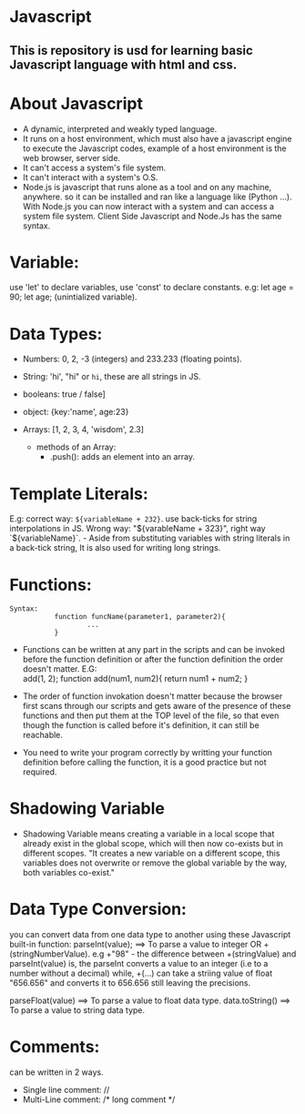 # Javascript
## This is repository is usd for learning basic Javascript language with html and css.

# About Javascript
- A dynamic, interpreted and weakly typed language.
- It runs on a host environment, which must also have a javascript engine to execute the Javascript codes, example of a host environment is the web browser, server side.
- It can't access a system's file system.
- It can't interact with a system's O.S.
- Node.js is javascript that runs alone as a tool and on any machine, anywhere. so it can be installed and ran like a language like (Python ...). With Node.js you can now interact with a system and can access a system file system. Client Side Javascript and Node.Js has the same syntax.

# Variable:
use 'let' to declare variables, use 'const' to declare constants.
e.g: let age = 90;
     let age; (unintialized variable).

# Data Types:
- Numbers: 0, 2, -3 (integers) and  233.233 (floating points).
- String: 'hi', "hi" or `hi`, these are all strings in JS.
- booleans: true / false]
- object: {key:'name', age:23}

- Arrays: [1, 2, 3, 4, 'wisdom', 2.3]
    * methods of an Array:
      - .push(): adds an element into an array.

# Template Literals:
E.g: correct way: `${variableName + 232}`.  use back-ticks for string interpolations in JS. 
       Wrong way: "${varableName + 323}", right way `${variableName}`.
    - Aside from substituting variables with string literals in a back-tick string, It is also used for writing long strings.


# Functions:
    Syntax: 
               function funcName(parameter1, parameter2){
                       ...      
               }
  - Functions can be written at any part in the scripts and can be invoked before the function definition or after the function definition the order doesn't matter.
  E.G:      
               add(1, 2); 
                function add(num1, num2){
                   return num1 + num2;
               }

- The order of function invokation doesn't matter because the browser first scans through our scripts and gets aware of the presence of these functions and then put them at the TOP level of the file, so that even though the function is called before it's definition, it can still be reachable.
- You need to write your program correctly by writting your function definition before calling the  function, it is a good practice but not required.


# Shadowing Variable
- Shadowing Variable means creating a variable in a local scope that  already exist in the global scope, which will then now co-exists but in different scopes.
      "It creates a new variable on a different scope, this variables does not overwrite or remove the global variable by the way, both variables co-exist."


# Data Type Conversion:
you can convert data from one data type to another using these Javascript built-in function:
parseInt(value); ==> To parse a value to integer OR +(stringNumberValue). e.g +"98"
    - the difference between +(stringValue) and parseInt(value) is, the parseInt converts a value to an integer (i.e to a number without a decimal) while, +(...) can take a striing value of float "656.656" and converts it to 656.656 still leaving the precisions.

parseFloat(value) ==> To parse a value to float data type.
data.toString() ==> To parse a value to string data type.


# Comments:
can be written in 2 ways. 
- Single line comment: //
- Multi-Line comment: /* long comment */
